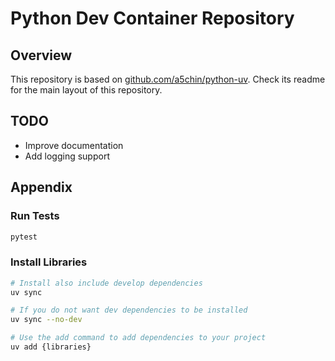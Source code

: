 # Python Dev Container Repository

## Overview
This repository is based on [github.com/a5chin/python-uv](https://github.com/a5chin/python-uv). Check its readme for the main layout of this repository.

## TODO
- Improve documentation
- Add logging support

## Appendix

### Run Tests
```sh
pytest
```

### Install Libraries
```sh
# Install also include develop dependencies
uv sync

# If you do not want dev dependencies to be installed
uv sync --no-dev

# Use the add command to add dependencies to your project
uv add {libraries}
```
